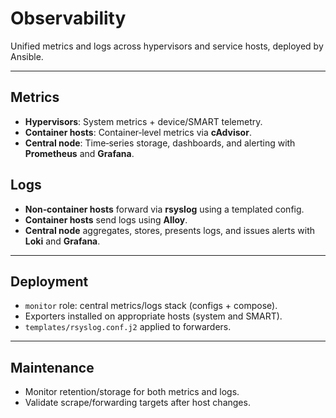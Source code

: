 # Observability

Unified metrics and logs across hypervisors and service hosts, deployed by Ansible.

---

## Metrics
- **Hypervisors**: System metrics + device/SMART telemetry.
- **Container hosts**: Container‑level metrics via **cAdvisor**.
- **Central node**: Time‑series storage, dashboards, and alerting with **Prometheus** and **Grafana**.

## Logs
- **Non‑container hosts** forward via **rsyslog** using a templated config.
- **Container hosts** send logs using **Alloy**.
- **Central node** aggregates, stores, presents logs, and issues alerts with **Loki** and **Grafana**.

---

## Deployment
- `monitor` role: central metrics/logs stack (configs + compose).
- Exporters installed on appropriate hosts (system and SMART).
- `templates/rsyslog.conf.j2` applied to forwarders.

---

## Maintenance
- Monitor retention/storage for both metrics and logs.
- Validate scrape/forwarding targets after host changes.

